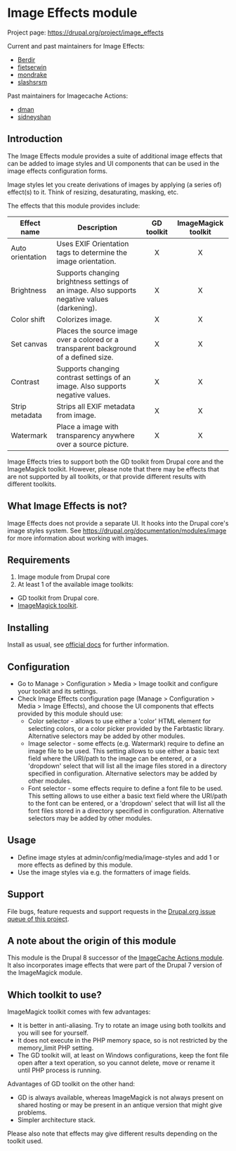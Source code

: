 # Image Effects module

Project page: https://drupal.org/project/image_effects

Current and past maintainers for Image Effects:
- [Berdir](https://www.drupal.org/u/Berdir)
- [fietserwin](https://www.drupal.org/u/fietserwin)
- [mondrake](https://www.drupal.org/u/mondrake)
- [slashsrsm](https://www.drupal.org/u/slashrsm)

Past maintainers for Imagecache Actions:
- [dman](https://drupal.org/user/33240)
- [sidneyshan](https://drupal.org/user/652426)


## Introduction

The Image Effects module provides a suite of additional image effects that can
be added to image styles and UI components that can be used in the image effects
configuration forms.

Image styles let you create derivations of images by applying (a series of)
effect(s) to it. Think of resizing, desaturating, masking, etc.

The effects that this module provides include:

Effect name      | Description                                                                                  | GD toolkit | ImageMagick toolkit |
-----------------|----------------------------------------------------------------------------------------------|:----------:|:-------------------:|
Auto orientation | Uses EXIF Orientation tags to determine the image orientation.                               | X          | X                   |
Brightness       | Supports changing brightness settings of an image. Also supports negative values (darkening).| X          | X                   |
Color shift      | Colorizes image.                                                                             | X          | X                   |
Set canvas       | Places the source image over a colored or a transparent background of a defined size.        | X          | X                   |
Contrast         | Supports changing contrast settings of an image. Also supports negative values.              | X          | X                   |
Strip metadata   | Strips all EXIF metadata from image.                                                         | X          | X                   |
Watermark        | Place a image with transparency anywhere over a source picture.                              | X          | X                   |

Image Effects tries to support both the GD toolkit from Drupal core and the
ImageMagick toolkit. However, please note that there may be effects that are
not supported by all toolkits, or that provide different results with different
toolkits.


## What Image Effects is not?

Image Effects does not provide a separate UI. It hooks into the Drupal core's
image styles system. See https://drupal.org/documentation/modules/image for more
information about working with images.


## Requirements

1. Image module from Drupal core
1. At least 1 of the available image toolkits:
  - GD toolkit from Drupal core.
  - [ImageMagick toolkit](https://drupal.org/project/imagemagick).


## Installing

Install as usual, see [official docs](https://www.drupal.org/documentation/install/modules-themes/modules-8)
for further information.


## Configuration

- Go to Manage > Configuration > Media > Image toolkit and configure your
  toolkit and its settings.
- Check Image Effects configuration page (Manage > Configuration > Media >
  Image Effects), and choose the UI components that effects provided by this
  module should use:
  - Color selector - allows to use either a 'color' HTML element for selecting
    colors, or a color picker provided by the Farbtastic library. Alternative
    selectors may be added by other modules.
  - Image selector - some effects (e.g. Watermark) require to define an image
    file to be used. This setting allows to use either a basic text field where
    the URI/path to the image can be entered, or a 'dropdown' select that will
    list all the image files stored in a directory specified in configuration.
    Alternative selectors may be added by other modules.
  - Font selector - some effects require to define a font file to be used.
    This setting allows to use either a basic text field where the URI/path to
    the font can be entered, or a 'dropdown' select that will list all the font
    files stored in a directory specified in configuration. Alternative
    selectors may be added by other modules.


## Usage

- Define image styles at admin/config/media/image-styles and add 1 or more
  effects as defined by this module.
- Use the image styles via e.g. the formatters of image fields.


## Support

File bugs, feature requests and support requests in the [Drupal.org issue queue
of this project](https://www.drupal.org/project/issues/image_effects).


## A note about the origin of this module

This module is the Drupal 8 successor of the [ImageCache Actions module](https://www.drupal.org/project/imagecache_actions).
It also incorporates image effects that were part of the Drupal 7 version of the
ImageMagick module.


## Which toolkit to use?

ImageMagick toolkit comes with few advantages:
- It is better in anti-aliasing. Try to rotate an image using both toolkits and
  you will see for yourself.
- It does not execute in the PHP memory space, so is not restricted by the
  memory_limit PHP setting.
- The GD toolkit will, at least on Windows configurations, keep the font file
  open after a text operation, so you cannot delete, move or rename it until PHP
  process is running.

Advantages of GD toolkit on the other hand:
- GD is always available, whereas ImageMagick is not always present on shared
  hosting or may be present in an antique version that might give problems.
- Simpler architecture stack.

Please also note that effects may give different results depending on the
toolkit used.
